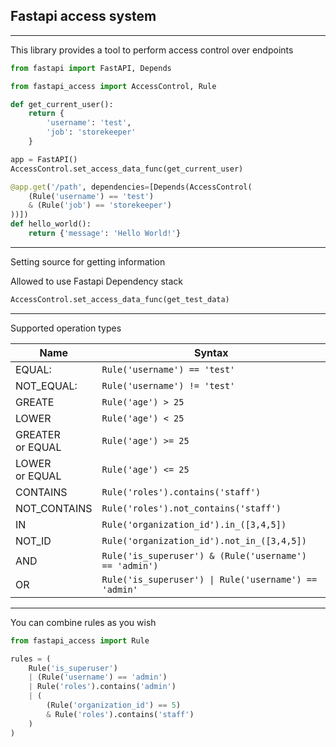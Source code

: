 ## Fastapi access system
____
This library provides a tool to perform access control over endpoints
```python
from fastapi import FastAPI, Depends

from fastapi_access import AccessControl, Rule

def get_current_user():
    return {
        'username': 'test',
        'job': 'storekeeper'
    }

app = FastAPI()
AccessControl.set_access_data_func(get_current_user)

@app.get('/path', dependencies=[Depends(AccessControl(
    (Rule('username') == 'test')
    & (Rule('job') == 'storekeeper')
))])
def hello_world():
    return {'message': 'Hello World!'}
```

____
Setting source for getting information

Allowed to use Fastapi Dependency stack
```python
AccessControl.set_access_data_func(get_test_data)
```
____
Supported operation types

| Name                   | Syntax                                                 |
|------------------------|--------------------------------------------------------|
| EQUAL:                 | `Rule('username') == 'test'  `                         |
| NOT_EQUAL:             | `Rule('username') != 'test' `                          |
| GREATE                 | `Rule('age') > 25   `                                  |
| LOWER                  | `Rule('age') < 25`                                     |
| GREATER <br/> or EQUAL | `Rule('age') >= 25`                                    |
| LOWER <br/> or EQUAL   | `Rule('age') <= 25`                                    |
 | CONTAINS               | `Rule('roles').contains('staff')`                      |
 | NOT_CONTAINS           | `Rule('roles').not_contains('staff')`                  |
| IN                     | `Rule('organization_id').in_([3,4,5])`                 |
 | NOT_ID                 | `Rule('organization_id').not_in_([3,4,5]) `            |
 | AND                    | `Rule('is_superuser') & (Rule('username') == 'admin')` |
 | OR                     | `Rule('is_superuser') \| Rule('username') == 'admin'`  |
----
You can combine rules as you wish
```python
from fastapi_access import Rule

rules = (
    Rule('is_superuser')
    | (Rule('username') == 'admin')
    | Rule('roles').contains('admin')
    | (
        (Rule('organization_id') == 5)
        & Rule('roles').contains('staff')
    )
)
```
